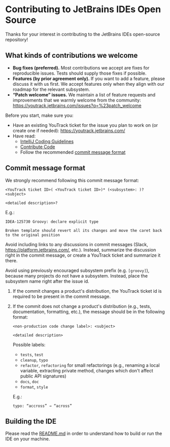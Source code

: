# Contributing to JetBrains IDEs Open Source

Thanks for your interest in contributing to the JetBrains IDEs open-source repository!

## What kinds of contributions we welcome

- **Bug fixes (preferred).** Most contributions we accept are fixes for reproducible issues. Tests should supply those fixes if possible.
- **Features (by prior agreement only).** If you want to add a feature, please discuss it with us first. We accept features only when they
  align with our roadmap for the relevant subsystem.
- **“Patch welcome” issues.** We maintain a list of feature requests and improvements that we warmly welcome from the community:
  https://youtrack.jetbrains.com/issues?q=%23patch_welcome

Before you start, make sure you:

- Have an existing YouTrack ticket for the issue you plan to work on (or create one if needed): https://youtrack.jetbrains.com/
- Have read:
  - [IntelliJ Coding Guidelines](https://plugins.jetbrains.com/docs/intellij/intellij-coding-guidelines.html)
  - [Contribute Code](https://www.jetbrains.com/opensource/idea/)
  - Follow the recommended [commit message format](#commit-message-format)

## Commit message format

We strongly recommend following this commit message format:

   ```
   <YouTrack ticket ID>( <YouTrack ticket ID>)* (<subsystem>: )? <subject>
        
   <detailed description>?
   ```

E.g.:

   ```
   IDEA-125730 Groovy: declare explicit type 

   Broken template should revert all its changes and move the caret back to the original position
   ```

Avoid including links to any discussions in commit messages (Slack, https://platform.jetbrains.com/, etc.). Instead, summarize the
discussion right in the commit message, or create a YouTrack ticket and summarize it there.

Avoid using previously encouraged subsystem prefix (e.g. `[groovy]`), because many projects do not have a subsystem. Instead, place
the subsystem name right after the issue id.

1. If the commit changes a product's distribution, the YouTrack ticket id is required to be present in the commit message.
2. If the commit does not change a product's distribution (e.g., tests, documentation, formatting, etc.), the message should be in the following format:
   ```
   <non-production code change label>: <subject>
        
   <detailed description>
   ```

   Possible labels:
   - `tests`, `test`
   - `cleanup`, `typo`
   - `refactor`, `refactoring` for small refactorings (e.g., renaming a local variable, extracting private method, changes which don't
   affect public API signatures)
   - `docs`, `doc`
   - `format`, `style`

   E.g.:

   ```
   typo: “accross” → “across”
   ```

## Building the IDE

Please read the [README.md](README.md) in order to understand how to build or
run the IDE on your machine.

